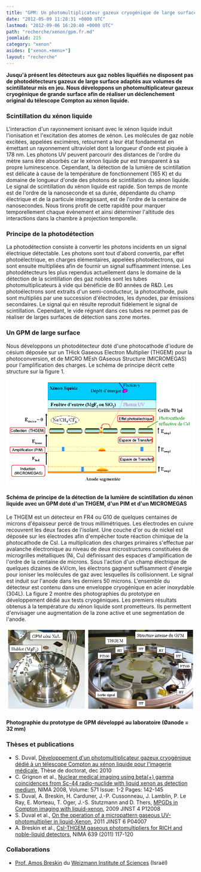 ```yaml
---
title: "GPM: Un photomultiplicateur gazeux cryogénique de large surface"
date: "2012-05-09 11:28:31 +0000 UTC"
lastmod: "2012-09-06 16:20:40 +0000 UTC"
path: "recherche/xenon/gpm.fr.md"
joomlaid: 215
category: "xenon"
asides: ["xenon.+menu+"]
layout: "recherche"
---
```

**Jusqu'à présent les détecteurs aux gaz nobles liquéfiés ne disposent pas de photodétecteurs gazeux de large surface adaptés aux volumes de scintillateur mis en jeu. Nous développons un photomultiplicateur gazeux cryogénique de grande surface afin de réaliser un déclenchement original du télescope Compton au xénon liquide.**

### Scintillation du xénon liquide

L'interaction d'un rayonnement ionisant avec le xénon liquide induit l'ionisation et l'excitation des atomes de xénon. Les molécules de gaz noble excitées, appelées excimères, retournent a leur état fondamental en émettant un rayonnement ultraviolet dont la longueur d'onde est piquée à 178 nm. Les photons UV peuvent parcourir des distances de l'ordre du mètre sans être absorbés car le xénon liquide pur est transparent à sa propre luminescence. Cependant, la détection de la lumière de scintillation est délicate à cause de la température de fonctionnement (165 K) et du domaine de longueur d'onde des photons de scintillation du xénon liquide. Le signal de scintillation du xénon liquide est rapide. Son temps de monte est de l'ordre de la nanoseconde et sa durée, dépendante du champ électrique et de la particule interagissant, est de l'ordre de la centaine de nanosecondes. Nous tirons profit de cette rapidité pour marquer temporellement chaque évènement et ainsi déterminer l'altitude des interactions dans la chambre à projection temporelle.

### Principe de la photodétection

La photodétection consiste à convertir les photons incidents en un signal électrique détectable. Les photons sont tout d'abord convertis, par effet photoélectrique, en charges élémentaires, appelées photoélectrons, qui sont ensuite multipliées afin de fournir un signal suffisamment intense. Les photodétecteurs les plus rependus actuellement dans le domaine de la détection de la scintillation des gaz nobles sont les tubes photomultiplicateurs à vide qui bénéficie de 80 années de R&D. Les photoélectrons sont extraits d'un semi-conducteur, la photocathode, puis sont multipliés par une succession d'électrodes, les dynodes, par émissions secondaires. Le signal qui en résulte reproduit fidèlement le signal de scintillation. Cependant, le vide régnant dans ces tubes ne permet pas de réaliser de larges surfaces de détection sans zone mortes.

### Un GPM de large surface

Nous développons un photodétecteur doté d'une photocathode d'iodure de césium déposée sur un THick Gaseous Electron Multiplier (THGEM) pour la photoconversion, et de MICRO MEsh GAseous Structure (MICROMEGAS) pour l'amplification des charges. Le schéma de principe décrit cette structure sur la figure 1.

![PrincipeGPM](images/PrincipeGPM.gif)

#### Schéma de principe de la détection de la lumière de scintillation du xénon liquide avec un GPM doté d'un THGEM, d'un PIM et d'un MICROMEGAS

Le THGEM est un détecteur en FR4 ou G10 de quelques centaines de microns d'épaisseur percé de trous millimétriques. Les électrodes en cuivre recouvrent les deux faces de l'isolant. Une couche d'or ou de nickel est déposée sur les électrodes afin d'empêcher toute réaction chimique de la photocathode de CsI. La multiplication des charges primaires s'effectue par avalanche électronique au niveau de deux microstructures constituées de microgrilles métalliques (Ni, Cu) définissant des espaces d'amplification de l'ordre de la centaine de microns. Sous l'action d'un champ électrique de quelques dizaines de kV/cm, les électrons gagnent suffisamment d'énergie pour ioniser les molécules de gaz avec lesquelles ils collisionnent. Le signal est induit sur l'anode dans les derniers 50 microns. L'ensemble du détecteur est contenu dans une enveloppe cryogénique en acier inoxydable (304L). La figure 2 montre des photographies du prototype en développement dédié aux tests cryogéniques. Les premiers résultats obtenus à la température du xénon liquide sont prometteurs. Ils permettent d'envisager une augmentation de la zone active et une segmentation de l'anode.

![GPMProto](images/GPMProto.gif)

#### Photographie du prototype de GPM développé au laboratoire (Øanode = 32 mm)

### Thèses et publications

*   S. Duval, [Développement d'un photomultiplicateur gazeux cryogénique dédié à un télescope Compton au xénon liquide pour l'imagerie médicale](http://tel.archives-ouvertes.fr/tel-00594636_v1/), Thèse de doctorat, dec 2010
*   C. Grignon et al., [Nuclear medical imaging using beta(+) gamma coincidences from Sc-44 radio-nuclide with liquid xenon as detection medium](http://www.sciencedirect.com/science/article/pii/S0168900206018456), NIMA 2008, Volume: 571 Issue: 1-2 Pages: 142-145
*   S. Duval, A. Breskin, H. Carduner, J.-P. Cussonneau, J. Lamblin, P. Le Ray, E. Morteau, T. Oger, J.-S. Stutzmann and D. Thers, [MPGDs in Compton imaging with liquid-xenon](http://iopscience.iop.org/1748-0221/4/12/P12008), 2009 JINST 4 P12008
*   S. Duval et al., [On the operation of a micropattern gaseous UV-photomultiplier in liquid-Xenon](http://iopscience.iop.org/1748-0221/6/04/P04007), 2011 JINST 6 P04007
*   A. Breskin et al., [CsI-THGEM gaseous photomultipliers for RICH and noble-liquid detectors](http://dx.doi.org/10.1016/j.nima.2010.10.034), NIMA 639 (2011) 117-120

### Collaborations

*   [Prof. Amos Breskin](mailto:Amos.Breskin@weizmann.ac.il) du [Weizmann Institute of Sciences](http://www.weizmann.ac.il/) (Israël)
